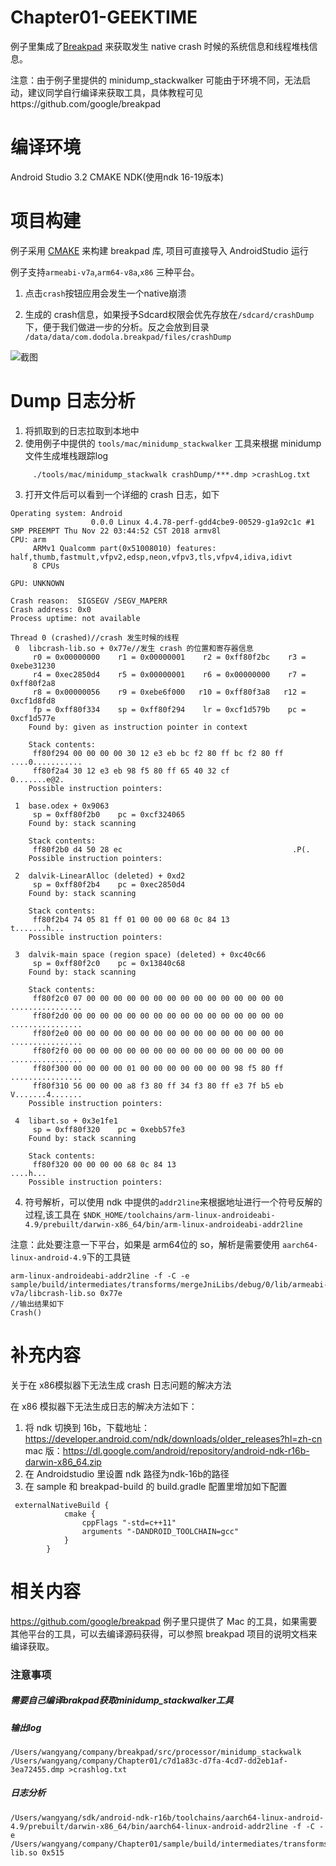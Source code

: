 Chapter01-GEEKTIME
======
例子里集成了[Breakpad](https://github.com/google/breakpad) 来获取发生 native crash 时候的系统信息和线程堆栈信息。

注意：由于例子里提供的 minidump_stackwalker 可能由于环境不同，无法启动，建议同学自行编译来获取工具，具体教程可见https://github.com/google/breakpad


编译环境
=======
Android Studio 3.2
CMAKE
NDK(使用ndk 16-19版本)

项目构建
=======

例子采用 [CMAKE](https://developer.android.com/ndk/guides/cmake) 来构建 breakpad  库, 项目可直接导入 AndroidStudio 运行

例子支持`armeabi-v7a`,`arm64-v8a`,`x86` 三种平台。

1. 点击`crash`按钮应用会发生一个native崩溃

2. 生成的 crash信息，如果授予Sdcard权限会优先存放在`/sdcard/crashDump`下，便于我们做进一步的分析。反之会放到目录 `/data/data/com.dodola.breakpad/files/crashDump`


![截图](screen.png)

Dump 日志分析
========

1. 将抓取到的日志拉取到本地中
2. 使用例子中提供的 `tools/mac/minidump_stackwalker` 工具来根据 minidump 文件生成堆栈跟踪log
```
	 ./tools/mac/minidump_stackwalk crashDump/***.dmp >crashLog.txt 
```
	 
3. 打开文件后可以看到一个详细的 crash 日志，如下

```
Operating system: Android
                  0.0.0 Linux 4.4.78-perf-gdd4cbe9-00529-g1a92c1c #1 SMP PREEMPT Thu Nov 22 03:44:52 CST 2018 armv8l
CPU: arm
     ARMv1 Qualcomm part(0x51008010) features: half,thumb,fastmult,vfpv2,edsp,neon,vfpv3,tls,vfpv4,idiva,idivt
     8 CPUs

GPU: UNKNOWN

Crash reason:  SIGSEGV /SEGV_MAPERR
Crash address: 0x0
Process uptime: not available

Thread 0 (crashed)//crash 发生时候的线程
 0  libcrash-lib.so + 0x77e//发生 crash 的位置和寄存器信息
     r0 = 0x00000000    r1 = 0x00000001    r2 = 0xff80f2bc    r3 = 0xebe31230
     r4 = 0xec2850d4    r5 = 0x00000001    r6 = 0x00000000    r7 = 0xff80f2a8
     r8 = 0x00000056    r9 = 0xebe6f000   r10 = 0xff80f3a8   r12 = 0xcf1d8fd8
     fp = 0xff80f334    sp = 0xff80f294    lr = 0xcf1d579b    pc = 0xcf1d577e
    Found by: given as instruction pointer in context

    Stack contents:
     ff80f294 00 00 00 00 30 12 e3 eb bc f2 80 ff bc f2 80 ff  ....0...........
     ff80f2a4 30 12 e3 eb 98 f5 80 ff 65 40 32 cf              0.......e@2.    
    Possible instruction pointers:

 1  base.odex + 0x9063
     sp = 0xff80f2b0    pc = 0xcf324065
    Found by: stack scanning

    Stack contents:
     ff80f2b0 d4 50 28 ec                                      .P(.            
    Possible instruction pointers:

 2  dalvik-LinearAlloc (deleted) + 0xd2
     sp = 0xff80f2b4    pc = 0xec2850d4
    Found by: stack scanning

    Stack contents:
     ff80f2b4 74 05 81 ff 01 00 00 00 68 0c 84 13              t.......h...    
    Possible instruction pointers:

 3  dalvik-main space (region space) (deleted) + 0xc40c66
     sp = 0xff80f2c0    pc = 0x13840c68
    Found by: stack scanning

    Stack contents:
     ff80f2c0 07 00 00 00 00 00 00 00 00 00 00 00 00 00 00 00  ................
     ff80f2d0 00 00 00 00 00 00 00 00 00 00 00 00 00 00 00 00  ................
     ff80f2e0 00 00 00 00 00 00 00 00 00 00 00 00 00 00 00 00  ................
     ff80f2f0 00 00 00 00 00 00 00 00 00 00 00 00 00 00 00 00  ................
     ff80f300 00 00 00 00 01 00 00 00 00 00 00 00 98 f5 80 ff  ................
     ff80f310 56 00 00 00 a8 f3 80 ff 34 f3 80 ff e3 7f b5 eb  V.......4.......
    Possible instruction pointers:

 4  libart.so + 0x3e1fe1
     sp = 0xff80f320    pc = 0xebb57fe3
    Found by: stack scanning

    Stack contents:
     ff80f320 00 00 00 00 68 0c 84 13                          ....h...        
    Possible instruction pointers:
```

4. 符号解析，可以使用 ndk 中提供的`addr2line`来根据地址进行一个符号反解的过程,该工具在 
`$NDK_HOME/toolchains/arm-linux-androideabi-4.9/prebuilt/darwin-x86_64/bin/arm-linux-androideabi-addr2line`
 
 注意：此处要注意一下平台，如果是 arm64位的 so，解析是需要使用 `aarch64-linux-android-4.9`下的工具链
```
arm-linux-androideabi-addr2line -f -C -e sample/build/intermediates/transforms/mergeJniLibs/debug/0/lib/armeabi-v7a/libcrash-lib.so 0x77e                           
//输出结果如下
Crash()

```
补充内容
=======

关于在 x86模拟器下无法生成 crash 日志问题的解决方法

在 x86 模拟器下无法生成日志的解决方法如下：
1. 将 ndk 切换到 16b，下载地址： https://developer.android.com/ndk/downloads/older_releases?hl=zh-cn 
mac 版：https://dl.google.com/android/repository/android-ndk-r16b-darwin-x86_64.zip
2. 在 Androidstudio 里设置 ndk 路径为ndk-16b的路径
3. 在 sample 和 breakpad-build 的 build.gradle 配置里增加如下配置
```
 externalNativeBuild {
            cmake {
                cppFlags "-std=c++11"
                arguments "-DANDROID_TOOLCHAIN=gcc"
            }
        }

```



相关内容
=======
https://github.com/google/breakpad
例子里只提供了 Mac 的工具，如果需要其他平台的工具，可以去编译源码获得，可以参照 breakpad 项目的说明文档来编译获取。

### 注意事项
##### 需要自己编译brakpad获取minidump_stackwalker工具
##### 输出log
```
/Users/wangyang/company/breakpad/src/processor/minidump_stackwalk /Users/wangyang/company/Chapter01/c7d1a83c-d7fa-4cd7-dd2eb1af-3ea72455.dmp >crashlog.txt  
```
##### 日志分析

```
/Users/wangyang/sdk/android-ndk-r16b/toolchains/aarch64-linux-android-4.9/prebuilt/darwin-x86_64/bin/aarch64-linux-android-addr2line -f -C -e /Users/wangyang/company/Chapter01/sample/build/intermediates/transforms/mergeJniLibs/debug/0/lib/x86/libcrash-lib.so 0x515
```